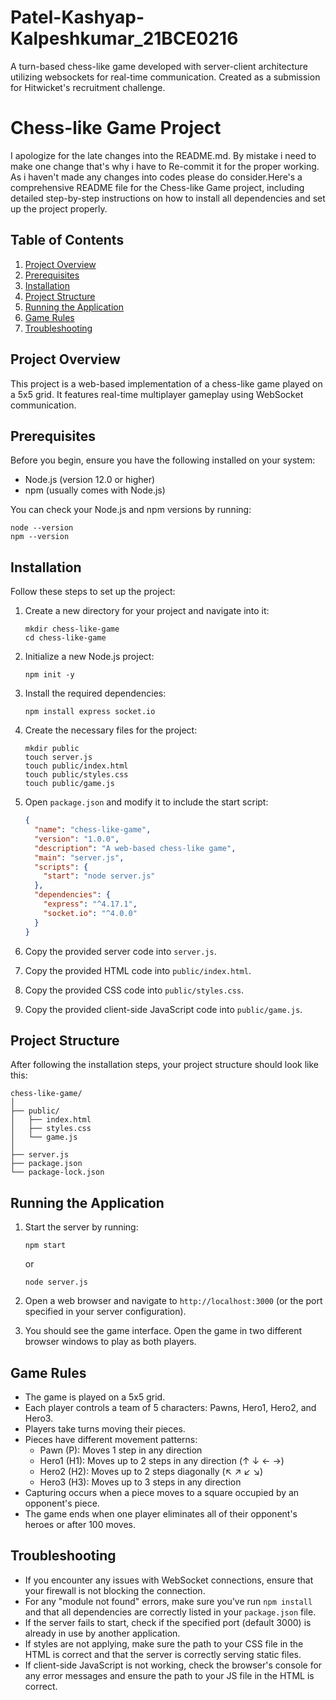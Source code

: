 # Patel-Kashyap-Kalpeshkumar_21BCE0216
A turn-based chess-like game developed with server-client architecture utilizing websockets for real-time communication. Created as a submission for Hitwicket's recruitment challenge.
# Chess-like Game Project

I apologize for the late changes into the README.md. By mistake i need to make one change that's why i have to Re-commit it for the proper working. As i haven't made any changes into codes please do consider.Here's a comprehensive README file for the Chess-like Game project, including detailed step-by-step instructions on how to install all dependencies and set up the project properly.

## Table of Contents
1. [Project Overview](#project-overview)
2. [Prerequisites](#prerequisites)
3. [Installation](#installation)
4. [Project Structure](#project-structure)
5. [Running the Application](#running-the-application)
6. [Game Rules](#game-rules)
7. [Troubleshooting](#troubleshooting)

## Project Overview

This project is a web-based implementation of a chess-like game played on a 5x5 grid. It features real-time multiplayer gameplay using WebSocket communication.

## Prerequisites

Before you begin, ensure you have the following installed on your system:
- Node.js (version 12.0 or higher)
- npm (usually comes with Node.js)

You can check your Node.js and npm versions by running:
```
node --version
npm --version
```

## Installation

Follow these steps to set up the project:

1. Create a new directory for your project and navigate into it:
   ```
   mkdir chess-like-game
   cd chess-like-game
   ```

2. Initialize a new Node.js project:
   ```
   npm init -y
   ```

3. Install the required dependencies:
   ```
   npm install express socket.io
   ```

4. Create the necessary files for the project:
   ```
   mkdir public
   touch server.js
   touch public/index.html
   touch public/styles.css
   touch public/game.js
   ```

5. Open `package.json` and modify it to include the start script:
   ```json
   {
     "name": "chess-like-game",
     "version": "1.0.0",
     "description": "A web-based chess-like game",
     "main": "server.js",
     "scripts": {
       "start": "node server.js"
     },
     "dependencies": {
       "express": "^4.17.1",
       "socket.io": "^4.0.0"
     }
   }
   ```

6. Copy the provided server code into `server.js`.

7. Copy the provided HTML code into `public/index.html`.

8. Copy the provided CSS code into `public/styles.css`.

9. Copy the provided client-side JavaScript code into `public/game.js`.

## Project Structure

After following the installation steps, your project structure should look like this:

```
chess-like-game/
│
├── public/
│   ├── index.html
│   ├── styles.css
│   └── game.js
│
├── server.js
├── package.json
└── package-lock.json
```

## Running the Application

1. Start the server by running:
   ```
   npm start
   ```
   or
   ```
   node server.js
   ```

2. Open a web browser and navigate to `http://localhost:3000` (or the port specified in your server configuration).

3. You should see the game interface. Open the game in two different browser windows to play as both players.

## Game Rules

- The game is played on a 5x5 grid.
- Each player controls a team of 5 characters: Pawns, Hero1, Hero2, and Hero3.
- Players take turns moving their pieces.
- Pieces have different movement patterns:
  - Pawn (P): Moves 1 step in any direction
  - Hero1 (H1): Moves up to 2 steps in any direction (↑ ↓ ← →)
  - Hero2 (H2): Moves up to 2 steps diagonally (↖ ↗ ↙ ↘)
  - Hero3 (H3): Moves up to 3 steps in any direction
- Capturing occurs when a piece moves to a square occupied by an opponent's piece.
- The game ends when one player eliminates all of their opponent's heroes or after 100 moves.

## Troubleshooting

- If you encounter any issues with WebSocket connections, ensure that your firewall is not blocking the connection.
- For any "module not found" errors, make sure you've run `npm install` and that all dependencies are correctly listed in your `package.json` file.
- If the server fails to start, check if the specified port (default 3000) is already in use by another application.
- If styles are not applying, make sure the path to your CSS file in the HTML is correct and that the server is correctly serving static files.
- If client-side JavaScript is not working, check the browser's console for any error messages and ensure the path to your JS file in the HTML is correct.

